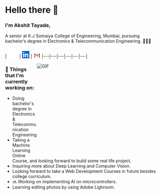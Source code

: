 # Hello there 👋 

### I'm Akshit Tayade, 

A senior at K.J Somaiya College of Engineering, Mumbai, pursuing bachelor’s degree in Electronics & Telecommunication Engineering. 👨🏻‍💻 

| [<img src="https://raw.githubusercontent.com/Delta456/Delta456/master/img/github.png" alt="github logo" width="34">](https://github.com/AkshitTayade) |      [<img src="https://github.com/Amchuz/Amchuz/blob/master/linkedin.jpeg" alt="linkedin logo" width="24">](https://www.linkedin.com/in/akshittayade/) |  [<img src="https://github.com/Amchuz/Amchuz/blob/master/gmail.jpeg" alt="gmail logo" width="24">](tayadeakshit28@yahoo.com)
|---|---|---|---|---|---|

<img align="right" alt="GIF" src="https://github.com/AkshitTayade/gif-for-readme/blob/master/image_processing20200107-3552-13pkkb4.gif" width="400" height="300" />

### 💼  Things that I'm currently working on: 
* Doing bachelor's degree in Electronics & Telecommunication Engineering
* Taking a Machine Learning Online Course, and looking forward to build some real life project. 
* Inquiring more about Deep Learning and Computer Vision.  
* Looking forward to take a Web Development Courses in future besides college curriculum. 
* 🔜  Working on implementing AI on microcontrollers.
* Learning editing photos by using Adobe Lighroom.
